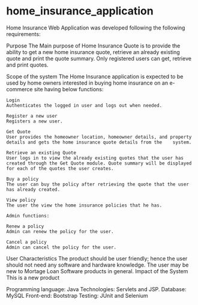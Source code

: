 # home_insurance_application
Home Insurance Web Application was developed following the following requirements: 

Purpose 
  The Main purpose of Home Insurance Quote is to provide the ability to get a new home insurance quote, retrieve an already existing quote and print the quote summary. Only registered users can get, retrieve and print quotes.

Scope of the system
  The Home Insurance application is expected to be used by home owners interested in buying home insurance on an e-commerce site having below functions:

    Login
    Authenticates the logged in user and logs out when needed.

    Register a new user
    Registers a new user.

    Get Quote
    User provides the homeowner location, homeowner details, and property details and gets the home insurance quote details from the    system.

    Retrieve an existing Quote
    User logs in to view the already existing quotes that the user has created through the Get Quote module. Quote summary will be displayed for each of the quotes the user creates.

    Buy a policy
    The user can buy the policy after retrieving the quote that the user has already created.

    View policy
    The user the view the home insurance policies that he has.

    Admin functions:

    Renew a policy
    Admin can renew the policy for the user.

    Cancel a policy
    Admin can cancel the policy for the user.

User Characteristics
The product should be user friendly; hence the user should not need any software and hardware knowledge. The user may be new to Mortage Loan Software products in general.
Impact of the System
This is a new product 

Programming language: Java
Technologies: Servlets and JSP.
Database: MySQL
Front-end: Bootstrap
Testing: JUnit and Selenium
